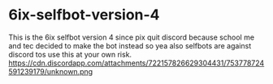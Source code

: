 # 6ix-selfbot-version-4
This is the 6ix selfbot version 4 since pix quit discord because school me and tec decided to make the bot instead so yea also selfbots are against discord tos use this at your own risk.
https://cdn.discordapp.com/attachments/722157826629304431/753778724591239179/unknown.png

